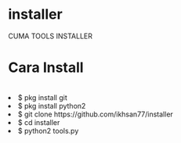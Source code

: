 # installer
CUMA TOOLS INSTALLER

# Cara Install
<br>
<li> $ pkg install git<br>
<li> $ pkg install python2<br>
<li> $ git clone https://github.com/ikhsan77/installer<br>
<li> $ cd installer<br>
<li> $ python2 tools.py<br>
